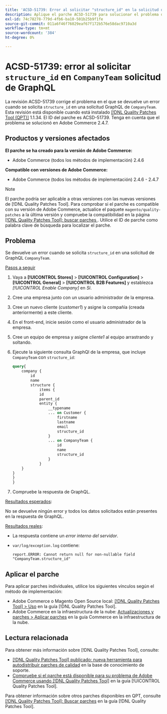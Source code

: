 ```yaml
---
title: 'ACSD-51739: Error al solicitar "structure_id" en la solicitud de GraphQL "CompanyTeam"'
description: Aplique el parche ACSD-51739 para solucionar el problema de Adobe Commerce donde se devuelve un error cuando se solicita structure_id en una solicitud de GraphQL de CompanyTeam.
exl-id: 74c78278-779d-4fb6-ba10-501b25b9f1fe
source-git-commit: 011a6f46f76029eaf67f172b576e58dac9710a3d
workflow-type: tm+mt
source-wordcount: '384'
ht-degree: 0%

---
```


# ACSD-51739: error al solicitar `structure_id` en `CompanyTeam` solicitud de GraphQL

La revisión ACSD-51739 corrige el problema en el que se devuelve un error cuando se solicita `structure_id` en una solicitud GraphQL de `CompanyTeam`. Esta revisión está disponible cuando está instalado [[!DNL Quality Patches Tool (QPT)]](https://experienceleague.adobe.com/en/docs/commerce-operations/tools/quality-patches-tool/quality-patches-tool-to-self-serve-quality-patches) 1.1.34. El ID del parche es ACSD-51739. Tenga en cuenta que el problema se solucionó en Adobe Commerce 2.4.7.

## Productos y versiones afectados

**El parche se ha creado para la versión de Adobe Commerce:**

* Adobe Commerce (todos los métodos de implementación) 2.4.6

**Compatible con versiones de Adobe Commerce:**

* Adobe Commerce (todos los métodos de implementación) 2.4.6 - 2.4.7

>[!NOTE]
>
>El parche podría ser aplicable a otras versiones con las nuevas versiones de [!DNL Quality Patches Tool]. Para comprobar si el parche es compatible con su versión de Adobe Commerce, actualice el paquete `magento/quality-patches` a la última versión y compruebe la compatibilidad en la página [[!DNL Quality Patches Tool]: buscar parches ](https://experienceleague.adobe.com/tools/commerce-quality-patches/index.html). Utilice el ID de parche como palabra clave de búsqueda para localizar el parche.

## Problema

Se devuelve un error cuando se solicita `structure_id` en una solicitud de GraphQL `CompanyTeam`.

<u>Pasos a seguir</u>

1. Vaya a **[!UICONTROL Stores]** > **[!UICONTROL Configuration]** > **[!UICONTROL General]** > **[!UICONTROL B2B Features]** y establezca *[!UICONTROL Enable Company]* en *Sí*.
1. Cree una empresa junto con un usuario administrador de la empresa.
1. Cree un nuevo cliente (*customer1*) y asigne la compañía (creada anteriormente) a este cliente.
1. En el front-end, inicie sesión como el usuario administrador de la empresa.
1. Cree un equipo de empresa y asigne *cliente1* al equipo arrastrando y soltando.
1. Ejecute la siguiente consulta GraphQl de la empresa, que incluye `CompanyTeam` con `structure_id`:

   ```GraphQL
   query{
       company {
           id
           name
           structure {
               items {
               id
               parent_id
               entity {
                   __typename
                   ... on Customer {
                       firstname
                       lastname
                       email
                       structure_id
                   }
                   ... on CompanyTeam {
                       id
                       name
                       structure_id
                   }
               }
       }
   }
   }
   }
   ```

1. Compruebe la respuesta de GraphQL.

<u>Resultados esperados</u>:

No se devuelve ningún error y todos los datos solicitados están presentes en la respuesta de GraphQL.

<u>Resultados reales</u>:

* La respuesta contiene un *error interno del servidor*.
* `var/log/exception.log` contiene:

  ```
  report.ERROR: Cannot return null for non-nullable field "CompanyTeam.structure_id"
  ```

## Aplicar el parche

Para aplicar parches individuales, utilice los siguientes vínculos según el método de implementación:

* Adobe Commerce o Magento Open Source local: [[!DNL Quality Patches Tool] > Uso](/help/tools/quality-patches-tool/usage.md) en la guía [!DNL Quality Patches Tool].
* Adobe Commerce en la infraestructura de la nube: [Actualizaciones y parches > Aplicar parches](https://experienceleague.adobe.com/docs/commerce-cloud-service/user-guide/develop/upgrade/apply-patches.html) en la guía Commerce en la infraestructura de la nube.

## Lectura relacionada

Para obtener más información sobre [!DNL Quality Patches Tool], consulte:

* [[!DNL Quality Patches Tool] publicado: nueva herramienta para autodistribuir parches de calidad](https://experienceleague.adobe.com/en/docs/commerce-operations/tools/quality-patches-tool/quality-patches-tool-to-self-serve-quality-patches) en la base de conocimiento de soporte.
* [Compruebe si el parche está disponible para su problema de Adobe Commerce usando [!DNL Quality Patches Tool]](/help/tools/quality-patches-tool/patches-available-in-qpt/check-patch-for-magento-issue-with-magento-quality-patches.md) en la guía [!UICONTROL Quality Patches Tool].


Para obtener información sobre otros parches disponibles en QPT, consulte [[!DNL Quality Patches Tool]: Buscar parches](https://experienceleague.adobe.com/tools/commerce-quality-patches/index.html) en la guía [!DNL Quality Patches Tool].
